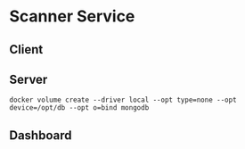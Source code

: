 # Scanner Service

## Client

## Server

```
docker volume create --driver local --opt type=none --opt device=/opt/db --opt o=bind mongodb
```
## Dashboard
